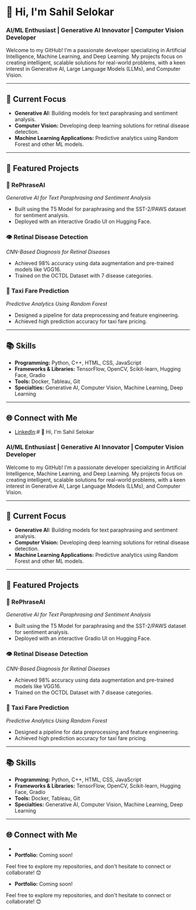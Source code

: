 # 👋 Hi, I'm Sahil Selokar  
### AI/ML Enthusiast | Generative AI Innovator | Computer Vision Developer

Welcome to my GitHub! I'm a passionate developer specializing in Artificial Intelligence, Machine Learning, and Deep Learning. My projects focus on creating intelligent, scalable solutions for real-world problems, with a keen interest in Generative AI, Large Language Models (LLMs), and Computer Vision.

---

## 🔭 Current Focus
- **Generative AI:** Building models for text paraphrasing and sentiment analysis.
- **Computer Vision:** Developing deep learning solutions for retinal disease detection.
- **Machine Learning Applications:** Predictive analytics using Random Forest and other ML models.

---

## 🌟 Featured Projects
### 📝 RePhraseAI  
*Generative AI for Text Paraphrasing and Sentiment Analysis*
- Built using the T5 Model for paraphrasing and the SST-2/PAWS dataset for sentiment analysis.
- Deployed with an interactive Gradio UI on Hugging Face.

### 👁️ Retinal Disease Detection  
*CNN-Based Diagnosis for Retinal Diseases*
- Achieved 98% accuracy using data augmentation and pre-trained models like VGG16.
- Trained on the OCTDL Dataset with 7 disease categories.

### 🚖 Taxi Fare Prediction  
*Predictive Analytics Using Random Forest*
- Designed a pipeline for data preprocessing and feature engineering.
- Achieved high prediction accuracy for taxi fare pricing.

---

## 📚 Skills
- **Programming:** Python, C++, HTML, CSS, JavaScript
- **Frameworks & Libraries:** TensorFlow, OpenCV, Scikit-learn, Hugging Face, Gradio
- **Tools:** Docker, Tableau, Git
- **Specialties:** Generative AI, Computer Vision, Machine Learning, Deep Learning

---

## 🌐 Connect with Me
- [LinkedIn]:# 👋 Hi, I'm Sahil Selokar  
### AI/ML Enthusiast | Generative AI Innovator | Computer Vision Developer

Welcome to my GitHub! I'm a passionate developer specializing in Artificial Intelligence, Machine Learning, and Deep Learning. My projects focus on creating intelligent, scalable solutions for real-world problems, with a keen interest in Generative AI, Large Language Models (LLMs), and Computer Vision.

---

## 🔭 Current Focus
- **Generative AI:** Building models for text paraphrasing and sentiment analysis.
- **Computer Vision:** Developing deep learning solutions for retinal disease detection.
- **Machine Learning Applications:** Predictive analytics using Random Forest and other ML models.

---

## 🌟 Featured Projects
### 📝 RePhraseAI  
*Generative AI for Text Paraphrasing and Sentiment Analysis*
- Built using the T5 Model for paraphrasing and the SST-2/PAWS dataset for sentiment analysis.
- Deployed with an interactive Gradio UI on Hugging Face.

### 👁️ Retinal Disease Detection  
*CNN-Based Diagnosis for Retinal Diseases*
- Achieved 98% accuracy using data augmentation and pre-trained models like VGG16.
- Trained on the OCTDL Dataset with 7 disease categories.

### 🚖 Taxi Fare Prediction  
*Predictive Analytics Using Random Forest*
- Designed a pipeline for data preprocessing and feature engineering.
- Achieved high prediction accuracy for taxi fare pricing.

---

## 📚 Skills
- **Programming:** Python, C++, HTML, CSS, JavaScript
- **Frameworks & Libraries:** TensorFlow, OpenCV, Scikit-learn, Hugging Face, Gradio
- **Tools:** Docker, Tableau, Git
- **Specialties:** Generative AI, Computer Vision, Machine Learning, Deep Learning

---

## 🌐 Connect with Me
- [LinkedIn]: www.linkedin.com/in/sahilselokar03
- **Portfolio:** Coming soon!

Feel free to explore my repositories, and don't hesitate to connect or collaborate! 😊

- **Portfolio:** Coming soon!

Feel free to explore my repositories, and don't hesitate to connect or collaborate! 😊
